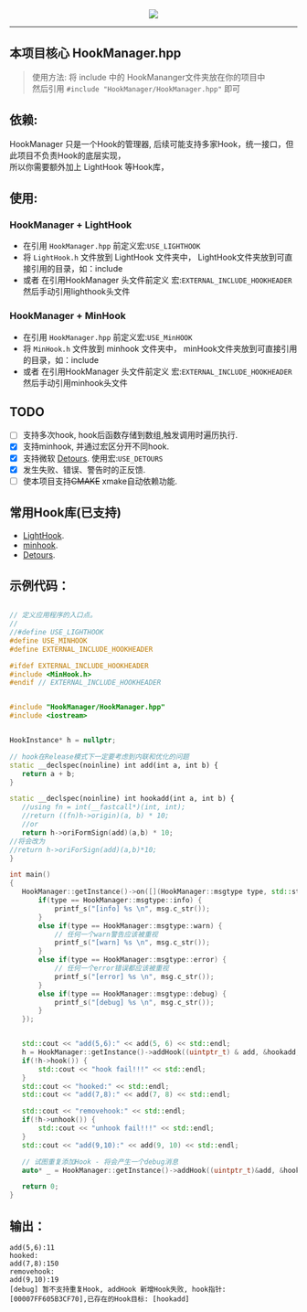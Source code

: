 <div align=center>
  <img src="https://capsule-render.vercel.app/api?type=Waving&color=timeGradient&height=200&animation=fadeIn&section=header&text=HookManager&fontSize=60" />
</div>

---

 ## 本项目核心 HookManager.hpp
 > 使用方法: 将 include 中的 HookMananger文件夹放在你的项目中  
   然后引用 `#include "HookManager/HookManager.hpp"` 即可

 ## 依赖: 
 HookManager 只是一个Hook的管理器, 后续可能支持多家Hook，统一接口，但此项目不负责Hook的底层实现，  
 所以你需要额外加上 LightHook 等Hook库，

 ## 使用: 
 
 ### HookManager + LightHook
 - 在引用 `HookManager.hpp` 前定义宏:`USE_LIGHTHOOK`
 - 将 `LightHook.h` 文件放到 LightHook 文件夹中， LightHook文件夹放到可直接引用的目录，如：include
 - 或者 在引用HookManager 头文件前定义 宏:`EXTERNAL_INCLUDE_HOOKHEADER` 然后手动引用lighthook头文件

 ### HookManager + MinHook
 - 在引用 `HookManager.hpp` 前定义宏:`USE_MinHOOK`
 - 将 `MinHook.h` 文件放到 minhook 文件夹中， minHook文件夹放到可直接引用的目录，如：include
 - 或者 在引用HookManager 头文件前定义 宏:`EXTERNAL_INCLUDE_HOOKHEADER` 然后手动引用minhook头文件

 ## TODO
 - [ ] 支持多次hook, hook后函数存储到数组,触发调用时遍历执行.
 - [x] 支持minhook, 并通过宏区分开不同hook.
 - [x] 支持微软 [Detours](https://github.com/microsoft/Detours). 使用宏:`USE_DETOURS` 
 - [x] 发生失败、错误、警告时的正反馈.
 - [ ] 使本项目支持~~CMAKE~~ xmake自动依赖功能.

 ## 常用Hook库(已支持)
 - [LightHook](https://github.com/SamuelTulach/LightHook).
 - [minhook](https://github.com/TsudaKageyu/minhook).
 - [Detours](https://github.com/microsoft/Detours).

 ## 示例代码：

 ```cpp

// 定义应用程序的入口点。
//
//#define USE_LIGHTHOOK
#define USE_MINHOOK
#define EXTERNAL_INCLUDE_HOOKHEADER

#ifdef EXTERNAL_INCLUDE_HOOKHEADER
#include <MinHook.h>
#endif // EXTERNAL_INCLUDE_HOOKHEADER


#include "HookManager/HookManager.hpp"
#include <iostream>


HookInstance* h = nullptr;

// hook在Release模式下一定要考虑到内联和优化的问题
static __declspec(noinline) int add(int a, int b) {
	return a + b;
}

static __declspec(noinline) int hookadd(int a, int b) {
	//using fn = int(__fastcall*)(int, int);
	//return ((fn)h->origin)(a, b) * 10;
	//or
	return h->oriFormSign(add)(a,b) * 10;
 //将会改为
 //return h->oriForSign(add)(a,b)*10;
}

int main()
{
	HookManager::getInstance()->on([](HookManager::msgtype type, std::string msg) {
		if(type == HookManager::msgtype::info) {
			printf_s("[info] %s \n", msg.c_str());
		}
		else if(type == HookManager::msgtype::warn) {
			// 任何一个warn警告应该被重视
			printf_s("[warn] %s \n", msg.c_str());
		}
		else if(type == HookManager::msgtype::error) {
			// 任何一个error错误都应该被重视
			printf_s("[error] %s \n", msg.c_str());
		}
		else if(type == HookManager::msgtype::debug) {
			printf_s("[debug] %s \n", msg.c_str());
		}
	});


	std::cout << "add(5,6):" << add(5, 6) << std::endl;
	h = HookManager::getInstance()->addHook((uintptr_t) & add, &hookadd, "hookadd");
	if(!h->hook()) {
		std::cout << "hook fail!!!" << std::endl;
	}
	std::cout << "hooked:" << std::endl;
	std::cout << "add(7,8):" << add(7, 8) << std::endl;

	std::cout << "removehook:" << std::endl;
	if(!h->unhook()) {
		std::cout << "unhook fail!!!" << std::endl;
	}
	std::cout << "add(9,10):" << add(9, 10) << std::endl;

	// 试图重复添加Hook - 将会产生一个debug消息
	auto* _ = HookManager::getInstance()->addHook((uintptr_t)&add, &hookadd);

	return 0;
}


```

## 输出：

```
add(5,6):11
hooked:
add(7,8):150
removehook:
add(9,10):19
[debug] 暂不支持重复Hook, addHook 新增Hook失败, hook指针:[00007FF605B3CF70],已存在的Hook目标: [hookadd]
```

